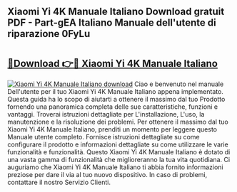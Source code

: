 ## Xiaomi Yi 4K Manuale Italiano Download gratuit PDF - Part-gEA Italiano Manuale dell'utente di riparazione 0FyLu

# <h2><a href="http://dfd9yz.blite.top/?on=Xiaomi+Yi+4K+Manuale+Italiano">🔗Download 👉🔴 Xiaomi Yi 4K Manuale Italiano</a></h2>

[![Xiaomi Yi 4K Manuale Italiano download](https://i.imgur.com/lujVjoI.png)](http://dfd9yz.blite.top/?on=Xiaomi+Yi+4K+Manuale+Italiano)
Ciao e benvenuto nel manuale Dell'utente per il tuo Xiaomi Yi 4K Manuale Italiano appena implementato. Questa guida ha lo scopo di aiutarti a ottenere il massimo dal tuo Prodotto fornendo una panoramica completa delle sue caratteristiche, funzioni e vantaggi. Troverai istruzioni dettagliate per L'installazione, L'uso, la manutenzione e la risoluzione dei problemi. Per ottenere il massimo dal tuo Xiaomi Yi 4K Manuale Italiano, prenditi un momento per leggere questo Manuale utente completo. Fornisce istruzioni dettagliate su come configurare il prodotto e informazioni dettagliate su come utilizzare le varie funzionalità e funzionalità. Questo Xiaomi Yi 4K Manuale Italiano è dotato di una vasta gamma di funzionalità che miglioreranno la tua vita quotidiana. Ci auguriamo che Xiaomi Yi 4K Manuale Italiano ti abbia fornito informazioni preziose per dare il via al tuo nuovo dispositivo. In caso di problemi, contattare il nostro Servizio Clienti.
